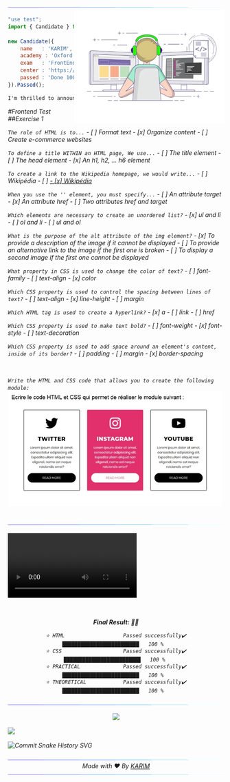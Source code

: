 <!--FRONT END TEST | -->
<img src="karim/hrc.gif">

<picture> 
<a href="https://media.giphy.com/media/SWoSkN6DxTszqIKEqv/giphy.gif" alt="karimelaissaouy">
<img src="karim/developer.webp" align="right" width="350">
</a>
</picture>

```js
"use test";
import { Candidate } from 'Exam';

new Candidate({
    name   : 'KARIM',
    academy : 'Oxford Academy ',
    exam   : 'FrontEnd',
    center : 'https://bitlie.deri.my.id/portfolio',
    passed : 'Done 100%',
}).Passed();
```

```cmd
I'm thrilled to announce that I have successfully passed the front-end test from the Oxford Academy, achieving a remarkable score of 100%. This accomplishment reflects my dedication, skill, and depth of understanding in front-end development. I am excited about the opportunities this success will open for me in the world of web development & web design
```


<p align="center">
  <em>
 
</p>

#Frontend Test
##Exercise 1
<p>
  <code>The role of HTML is to...</code>
    - [ ] Format text
    - [x] Organize content
    - [ ] Create e-commerce websites
</p>
<p>
  <code>To define a title WITHIN an HTML page, We use...</code>
    - [ ] The title element
    - [ ] The head element
    - [x] An h1, h2, ... h6 element
</p>
<p>
  <code>To create a link to the Wikipedia homepage, we would write...</code>
    - [ ] <a target="http://wikipedia.org">Wikipédia</a>
    - [ ] <a href="http://wikipedia.org">
    - [x] <a href="http://wikipedia.org">Wikipédia</a>
</p>

<p>
  <code>When you use the '<a>' element, you must specify...</code>
    - [ ] An attribute target
    - [x] An attribute href
    - [ ] Two attributes href and target
</p>

<p>
  <code>Which elements are necessary to create an unordered list?</code>
    - [x] ul and li
    - [ ] ol and li
    - [ ] ul and ol

</p>

<p>
  <code>What is the purpose of the alt attribute of the img element?</code>
    - [x] To provide a description of the image if it cannot be displayed
    - [ ] To provide an alternative link to the image if the first one is broken
    - [ ] To display a second image if the first one cannot be displayed

</p>

<p>
  <code>What property in CSS is used to change the color of text?</code>
    - [ ] font-family
    - [ ] text-align
    - [x] color
</p>

<p>
  <code>Which CSS property is used to control the spacing between lines of text?</code>
    - [ ] text-align
    - [x] line-height
    - [ ] margin
</p>

<p>
  <code>Which HTML tag is used to create a hyperlink?</code>
    - [x] a
    - [ ] link
    - [ ] href
</p>

<p>
  <code>Which CSS property is used to make text bold?</code>
    - [ ] font-weight
    - [x] font-style
    - [ ] text-decoration
</p>

<p>
  <code>Which CSS property is used to add space around an element's content, inside of its border?</code>
    - [ ] padding
    - [ ] margin
    - [x] border-spacing
</p>
<br>
<p>
<code>Write the HTML and CSS code that allows you to create the following module:</code>
 <img src="karim/socialm.jpg" align="center" width="500">
</p>
<br>

<img src="karim/hrc.gif">

<video width="auto" height="auto" src="karim/socialmediatest.mp4"></video>

<br>
<div align="center">

**Final Result: 👨‍💻** 

```text
⭐️ HTML                   Passed successfully✔️        █████████████████████████   100 %  
⭐️ CSS                    Passed successfully✔️        █████████████████████████   100 % 
⭐️ PRACTICAL              Passed successfully✔️        █████████████████████████   100 %  
⭐️ THEORETICAL            Passed successfully✔️        █████████████████████████   100 %  
```

</div>

<img src="karim/hrc.gif">

<p align="center">
<a href="https://skillicons.dev">
<img src="https://skillicons.dev/icons?i=html,css" />
</a>
</p>

<img src="/assets/images/horizontal-divider-gradient.gif">

![Commit Snake History SVG](https://raw.githubusercontent.com/karimelaissaouy/karimelaissaouy/output/github-snake.svg)

<img src="karim/hrc.gif">

<div align="center">
    Made with ❤️ By <a href="https://deri.my.id" target="_blank">KARIM</a>
</div>

<img src="karim/hrc.gif">